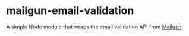 mailgun-email-validation
========================

A simple Node module that wraps the email validation API from [Mailgun](http://mailgun.com/).
